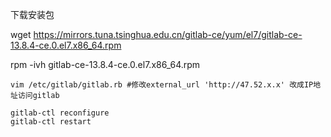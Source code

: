 下载安装包

wget https://mirrors.tuna.tsinghua.edu.cn/gitlab-ce/yum/el7/gitlab-ce-13.8.4-ce.0.el7.x86_64.rpm

rpm -ivh gitlab-ce-13.8.4-ce.0.el7.x86_64.rpm

```
vim /etc/gitlab/gitlab.rb #修改external_url 'http://47.52.x.x' 改成IP地址访问gitlab
```

```
gitlab-ctl reconfigure
gitlab-ctl restart
```
